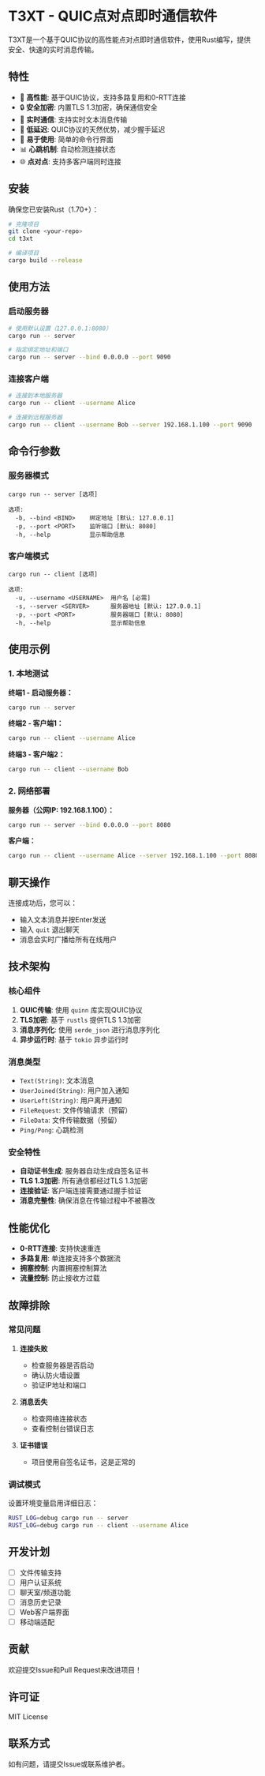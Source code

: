 # T3XT - QUIC点对点即时通信软件

T3XT是一个基于QUIC协议的高性能点对点即时通信软件，使用Rust编写，提供安全、快速的实时消息传输。

## 特性

- 🚀 **高性能**: 基于QUIC协议，支持多路复用和0-RTT连接
- 🔒 **安全加密**: 内置TLS 1.3加密，确保通信安全
- 📱 **实时通信**: 支持实时文本消息传输
- 💪 **低延迟**: QUIC协议的天然优势，减少握手延迟
- 🔧 **易于使用**: 简单的命令行界面
- 📊 **心跳机制**: 自动检测连接状态
- 🌐 **点对点**: 支持多客户端同时连接

## 安装

确保您已安装Rust（1.70+）：

```bash
# 克隆项目
git clone <your-repo>
cd t3xt

# 编译项目
cargo build --release
```

## 使用方法

### 启动服务器

```bash
# 使用默认设置（127.0.0.1:8080）
cargo run -- server

# 指定绑定地址和端口
cargo run -- server --bind 0.0.0.0 --port 9090
```

### 连接客户端

```bash
# 连接到本地服务器
cargo run -- client --username Alice

# 连接到远程服务器
cargo run -- client --username Bob --server 192.168.1.100 --port 9090
```

## 命令行参数

### 服务器模式

```
cargo run -- server [选项]

选项:
  -b, --bind <BIND>    绑定地址 [默认: 127.0.0.1]
  -p, --port <PORT>    监听端口 [默认: 8080]
  -h, --help           显示帮助信息
```

### 客户端模式

```
cargo run -- client [选项]

选项:
  -u, --username <USERNAME>  用户名 [必需]
  -s, --server <SERVER>      服务器地址 [默认: 127.0.0.1]
  -p, --port <PORT>          服务器端口 [默认: 8080]
  -h, --help                 显示帮助信息
```

## 使用示例

### 1. 本地测试

**终端1 - 启动服务器：**
```bash
cargo run -- server
```

**终端2 - 客户端1：**
```bash
cargo run -- client --username Alice
```

**终端3 - 客户端2：**
```bash
cargo run -- client --username Bob
```

### 2. 网络部署

**服务器（公网IP: 192.168.1.100）：**
```bash
cargo run -- server --bind 0.0.0.0 --port 8080
```

**客户端：**
```bash
cargo run -- client --username Alice --server 192.168.1.100 --port 8080
```

## 聊天操作

连接成功后，您可以：

- 输入文本消息并按Enter发送
- 输入 `quit` 退出聊天
- 消息会实时广播给所有在线用户

## 技术架构

### 核心组件

1. **QUIC传输**: 使用 `quinn` 库实现QUIC协议
2. **TLS加密**: 基于 `rustls` 提供TLS 1.3加密
3. **消息序列化**: 使用 `serde_json` 进行消息序列化
4. **异步运行时**: 基于 `tokio` 异步运行时

### 消息类型

- `Text(String)`: 文本消息
- `UserJoined(String)`: 用户加入通知
- `UserLeft(String)`: 用户离开通知
- `FileRequest`: 文件传输请求（预留）
- `FileData`: 文件传输数据（预留）
- `Ping/Pong`: 心跳检测

### 安全特性

- **自动证书生成**: 服务器自动生成自签名证书
- **TLS 1.3加密**: 所有通信都经过TLS 1.3加密
- **连接验证**: 客户端连接需要通过握手验证
- **消息完整性**: 确保消息在传输过程中不被篡改

## 性能优化

- **0-RTT连接**: 支持快速重连
- **多路复用**: 单连接支持多个数据流
- **拥塞控制**: 内置拥塞控制算法
- **流量控制**: 防止接收方过载

## 故障排除

### 常见问题

1. **连接失败**
   - 检查服务器是否启动
   - 确认防火墙设置
   - 验证IP地址和端口

2. **消息丢失**
   - 检查网络连接状态
   - 查看控制台错误日志

3. **证书错误**
   - 项目使用自签名证书，这是正常的

### 调试模式

设置环境变量启用详细日志：

```bash
RUST_LOG=debug cargo run -- server
RUST_LOG=debug cargo run -- client --username Alice
```

## 开发计划

- [ ] 文件传输支持
- [ ] 用户认证系统
- [ ] 聊天室/频道功能
- [ ] 消息历史记录
- [ ] Web客户端界面
- [ ] 移动端适配

## 贡献

欢迎提交Issue和Pull Request来改进项目！

## 许可证

MIT License

## 联系方式

如有问题，请提交Issue或联系维护者。